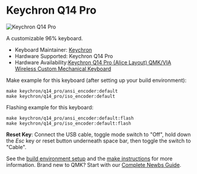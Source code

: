 # Keychron Q14 Pro

![Keychron Q14 Pro](https://i.imgur.com/RmWaunr.jpg)

A customizable 96% keyboard.

* Keyboard Maintainer: [Keychron](https://github.com/keychron)
* Hardware Supported: Keychron Q14 Pro
* Hardware Availability:[Keychron Q14 Pro (Alice Layout) QMK/VIA Wireless Custom Mechanical Keyboard](https://www.keychron.com/products/keychron-q14-pro-alice-layout-qmk-via-wireless-custom-mechanical-keyboard)

Make example for this keyboard (after setting up your build environment):

    make keychron/q14_pro/ansi_encoder:default
    make keychron/q14_pro/iso_encoder:default

Flashing example for this keyboard:

    make keychron/q14_pro/ansi_encoder:default:flash
    make keychron/q14_pro/iso_encoder:default:flash

**Reset Key**: Connect the USB cable, toggle mode switch to "Off", hold down the *Esc* key or reset button underneath space bar, then toggle the switch to "Cable".

See the [build environment setup](https://docs.qmk.fm/#/getting_started_build_tools) and the [make instructions](https://docs.qmk.fm/#/getting_started_make_guide) for more information. Brand new to QMK? Start with our [Complete Newbs Guide](https://docs.qmk.fm/#/newbs).
